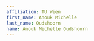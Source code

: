 ```yaml
---
affiliation: TU Wien
first_name: Anouk Michelle
last_name: Oudshoorn
name: Anouk Michelle Oudshoorn
---
```

